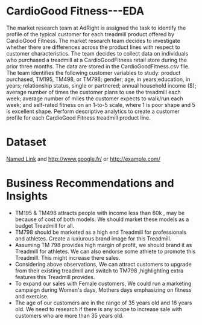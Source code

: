 # CardioGood Fitness---EDA
The market research team at AdRight is assigned the task to identify the profile of the typical customer for each treadmill product offered by CardioGood Fitness. The market research team decides to investigate whether there are differences across the product lines with respect to customer characteristics. The team decides to collect data on individuals who purchased a treadmill at a CardioGoodFitness retail store during the prior three months. The data are stored in the CardioGoodFitness.csv file. The team identifies the following customer variables to study: product purchased, TM195, TM498, or TM798; gender; age, in years;education, in years; relationship status, single or partnered; annual household income ($); average number of times the customer plans to use the treadmill each week; average number of miles the customer expects to walk/run each week; and self-rated fitness on an 1-to-5 scale, where 1 is poor shape and 5 is excellent shape. Perform descriptive analytics to create a customer profile for each CardioGood Fitness treadmill product line.


# Dataset

[Named Link](https://www.kaggle.com/saurav9786/cardiogoodfitness/ "Kaggle") and http://www.google.fr/ or <http://example.com/>

# Business Recommendations and Insights
* TM195 & TM498 attracts people with income less than 60k , may be because of cost of both models. We should market these models as a budget Treadmill for all.
* TM798 should be marketed as a high end Treadmill for professionals and athletes. Create a luxiurous brand image for this Treadmill.
* Assuming TM 798 provides high margin of profit, we should brand it as Treadmill for athletes. We can also endorse some athlete to promote this Treadmill. This might increase there sales.
* Considering above observations, We can attract customers to upgrade from their existing treadmill and switch to TM798 ,highlighting extra features this Treadmill provides.
* To expand our sales with Female customers, We could run a marketing campaign during Women's days, Mothers days emphasizing on fitness and exercise.
* The age of our customers are in the range of 35 years old and 18 years old. We need to research if there is any scope to increase sale with customers who are more than 35 years old.

